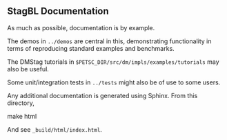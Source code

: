 StagBL Documentation
--------------------

As much as possible, documentation is by example.

The demos in `../demos` are central in this, demonstrating functionality in
terms of reproducing standard examples and benchmarks.

The DMStag tutorials in `$PETSC_DIR/src/dm/impls/examples/tutorials` may also
be useful.

Some unit/integration tests in `../tests` might also be of use to some users.

Any additional documentation is generated using Sphinx. From this directory,

  make html

And see `_build/html/index.html`.
